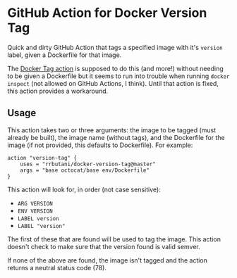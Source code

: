 # GitHub Action for Docker Version Tag

Quick and dirty GitHub Action that tags a specified image with it's `version` label, given a Dockerfile for that image.

The [Docker Tag action](https://github.com/actions/docker/tree/master/tag) is supposed to do this (and more!) without needing to be given a Dockerfile but it seems to run into trouble when running `docker inspect` (not allowed on GitHub Actions, I think). Until that action is fixed, this action provides a workaround.

## Usage

This action takes two or three arguments: the image to be tagged (must already be built), the image name (without tags), and the Dockerfile for the image (if not provided, this defaults to Dockerfile).
For example:

```
action "version-tag" {
    uses = "rrbutani/docker-version-tag@master"
    args = "base octocat/base env/Dockerfile"
}
```

This action will look for, in order (not case sensitive):
 - `ARG VERSION`
 - `ENV VERSION`
 - `LABEL version`
 - `LABEL "version"`

The first of these that are found will be used to tag the image. This action doesn't check to make sure that the version found is valid semver.

If none of the above are found, the image isn't tagged and the action returns a neutral status code (78).
